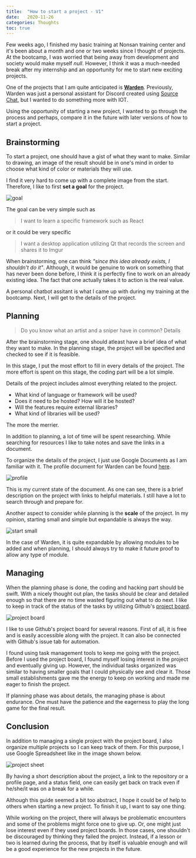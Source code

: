 ```yaml
---
title:  "How to start a project - V1"
date:   2020-11-26
categories: Thoughts
toc: true
---
```


Few weeks ago, I finished my basic training at Nonsan training center and it's been about a month and one or two weeks since I thought of projects.
At the bootcamp, I was worried that being away from development and society would make myself *null*.
However, I think it was a much-needed break after my internship and an opportunity for me to start new exciting projects.

One of the projects that I am quite anticipated is [**Warden**](https://github.com/thinkty/warden).
Previously, Warden was just a personal assistant for Discord created using [Source Chat](https://github.com/thinkty/source-chat), but I wanted to do something more with IOT.

Using the opportunity of starting a new project, I wanted to go through the process and perhaps, compare it in the future with later versions of how to start a project.

## Brainstorming

To start a project, one should have a gist of what they want to make.
Similar to drawing, an image of the result should be in one's mind in order to choose what kind of color or materials they will use.

I find it very hard to come up with a complete image from the start.
Therefore, I like to first **set a goal** for the project.

![goal](https://imgur.com/41fX4xM.png)

The goal can be very simple such as
> I want to learn a specific framework such as React

or it could be very specific
> I want a desktop application utilizing Qt that records the screen and shares it to Imgur

When brainstorming, one can think *"since this idea already exists, I shouldn't do it"*.
Although, it would be genuine to work on something that has never been done before, I think it is perfectly fine to work on an already existing idea.
The fact that one actually takes it to action is the real value.

A personal chatbot assitant is what I came up with during my training at the bootcamp.
Next, I will get to the details of the project.

## Planning

> Do you know what an artist and a sniper have in common? Details

After the brainstorming stage, one should atleast have a brief idea of what they want to make.
In the planning stage, the project will be specified and checked to see if it is feasible.

In this stage, I put the most effort to fill in every details of the project.
The more effort is spent on this stage, the coding part will be a lot simple.

Details of the project includes almost everything related to the project.
- What kind of language or framework will be used?
- Does it need to be hosted? How will it be hosted?
- Will the features require external libraries?
- What kind of libraries will be used?

The more the merrier.

In addition to planning, a lot of time will be spent researching.
While searching for resources I like to take notes and save the links in a document.

To organize the details of the project, I just use Google Documents as I am familiar with it.
The profile document for Warden can be found [here](https://docs.google.com/document/d/1CCaho7XLu1c27VuMRCmVzJIO-enP5MR5lbMtxfy2_mQ/edit?usp=sharing).

![profile](https://imgur.com/m68y91V.png)

This is my current state of the document.
As one can see, there is a brief description on the project with links to helpful materials.
I still have a lot to search through and prepare for.

Another aspect to consider while planning is the **scale** of the project.
In my opinion, starting small and simple but expandable is always the way.

![start small](https://imgur.com/FUu5qK5.png)

In the case of Warden, it is quite expandable by allowing modules to be added and when planning, I should always try to make it future proof to allow any type of module.

## Managing

When the planning phase is done, the coding and hacking part should be swift.
With a nicely thought out plan, the tasks should be clear and detailed enough so that there are no time wasted figuring out what to do next.
I like to keep in track of the status of the tasks by utilizing Github's [project board](https://docs.github.com/en/free-pro-team@latest/github/managing-your-work-on-github/about-project-boards).

![project board](https://imgur.com/AHjxq3C.png)

I like to use Github's project board for several reasons.
First of all, it is free and is easily accessible along with the project.
It can also be connected with Github's issue tab for automation.

I found using task management tools to keep me going with the project.
Before I used the project board, I found myself losing interest in the project and eventually giving up.
However, the individual tasks organized was similar to having smaller goals that I could physically see and clear it.
Those small establishments gave me the energy to keep on working and made me eager to finish the project.

If planning phase was about details, the managing phase is about endurance.
One must have the patience and the eagerness to play the long game for the final result.

## Conclusion

In addition to managing a single project with the project board, I also organize multiple projects so I can keep track of them.
For this purpose, I use Google Spreadsheet like in the image shown below.

![project sheet](https://imgur.com/Ul2TynN.png)

By having a short description about the project, a link to the repository or a profile page, and a status field, one can easily get back on track even if he/she/it was on a break for a while.

Although this guide seemed a bit too abstract, I hope it could be of help to others when starting a new project.
To finish it up, I want to say one thing.

While working on the project, there will always be problematic encounters and some of the problems might force one to give up.
Or, one might just lose interest even if they used project boards.
In those cases, one shouldn't be discouraged by thinking they failed the project.
Instead, if a lesson or two is learned during the process, that by itself is valuable enough and will be a good experience for the new projects in the future.